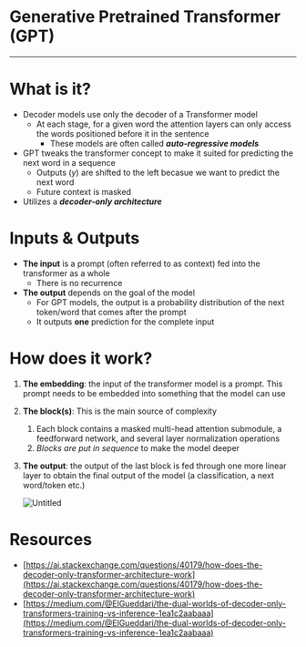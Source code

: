 # Generative Pretrained Transformer (GPT)

---

# What is it?

- Decoder models use only the decoder of a Transformer model
    - At each stage, for a given word the attention layers can only access the words positioned before it in the sentence
        - These models are often called ***auto-regressive models***
- GPT tweaks the transformer concept to make it suited for predicting the next word in a sequence
    - Outputs ($y$) are shifted to the left becasue we want to predict the next word
    - Future context is masked
- Utilizes a ***decoder-only architecture***

# Inputs & Outputs

- **The input** is a prompt (often referred to as context) fed into the transformer as a whole
    - There is no recurrence
- **The output** depends on the goal of the model
    - For GPT models, the output is a probability distribution of the next token/word that comes after the prompt
    - It outputs **one** prediction for the complete input

# How does it work?

1. **The embedding**: the input of the transformer model is a prompt. This prompt needs to be embedded into something that the model can use
2. **The block(s)**: This is the main source of complexity
    1. Each block contains a masked multi-head attention submodule, a feedforward network, and several layer normalization operations
    2. *Blocks are put in sequence* to make the model deeper
3. **The output**: the output of the last block is fed through one more linear layer to obtain the final output of the model (a classification, a next word/token etc.)
    
    ![Untitled](Generative%20Pretrained%20Transformer%20(GPT)%20db51557a209a430dbc62dc311f8144fa/Untitled.png)
    

# Resources

- [https://ai.stackexchange.com/questions/40179/how-does-the-decoder-only-transformer-architecture-work](https://ai.stackexchange.com/questions/40179/how-does-the-decoder-only-transformer-architecture-work)
- [https://medium.com/@ElGueddari/the-dual-worlds-of-decoder-only-transformers-training-vs-inference-1ea1c2aabaaa](https://medium.com/@ElGueddari/the-dual-worlds-of-decoder-only-transformers-training-vs-inference-1ea1c2aabaaa)